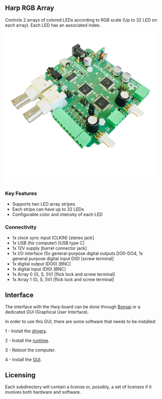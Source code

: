 ## Harp RGB Array

Controls 2 arrays of colored LEDs according to RGB scale (Up to 32 LED on each array). Each LED has an associated index.

![harprgbarray](./Assets/pcb.png)

### Key Features ###

* Supports two LED array stripes
* Each stripe can have up to 32 LEDs
* Configurable color and intensity of each LED


### Connectivity ###

* 1x clock sync input (CLKIN) [stereo jack]
* 1x USB (for computer) [USB type C]
* 1x 12V supply [barrel connector jack]
* 1x I/O interface (5x general-purpose digital outputs DO0-DO4, 1x general purpose digital input DI0) [screw terminal]
* 1x digital output (DO0) [BNC]
* 1x digital input (DI0) [BNC]
* 1x Array 0 (G, S, 5V) [flick lock and screw terminal]
* 1x Array 1 (G, S, 5V) [flick lock and screw terminal]

## Interface ##

The interface with the Harp board can be done through [Bonsai](https://bonsai-rx.org/) or a dedicated GUI (Graphical User Interface).

In order to use this GUI, there are some software that needs to be installed:

1 - Install the [drivers](https://bitbucket.org/fchampalimaud/downloads/downloads/UsbDriver-2.12.26.zip).

2 - Install the [runtime](https://bitbucket.org/fchampalimaud/downloads/downloads/Runtime-1.0.zip).

3 - Reboot the computer.

4 - Install the [GUI](https://bitbucket.org/fchampalimaud/downloads/downloads/Harp%20RGB%20Array%20v1.0.0.zip).

## Licensing ##

Each subdirectory will contain a license or, possibly, a set of licenses if it involves both hardware and software.
